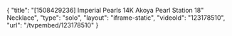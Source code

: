 {
    "title": "[1508429236] Imperial Pearls 14K Akoya Pearl Station 18\" Necklace",
    "type": "solo",
    "layout": "iframe-static",
    "videoId": "123178510",
    "url": "\/tvpembed\/123178510"
}